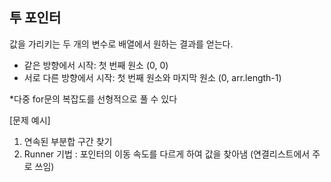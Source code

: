## 투 포인터
값을 가리키는 두 개의 변수로 배열에서 원하는 결과를 얻는다.

- 같은 방향에서 시작: 첫 번째 원소 (0, 0)
- 서로 다른 방향에서 시작: 첫 번째 원소와 마지막 원소 (0, arr.length-1)

*다중 for문의 복잡도를 선형적으로 풀 수 있다

[문제 예시]
1. 연속된 부분합 구간 찾기
2. Runner 기법 : 포인터의 이동 속도를 다르게 하여 값을 찾아냄 (연결리스트에서 주로 쓰임)